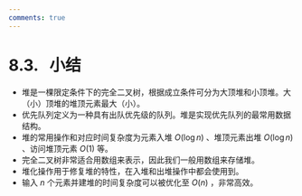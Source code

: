 ```yaml
---
comments: true
---
```


# 8.3. &nbsp; 小结

- 堆是一棵限定条件下的完全二叉树，根据成立条件可分为大顶堆和小顶堆。大（小）顶堆的堆顶元素最大（小）。
- 优先队列定义为一种具有出队优先级的队列。堆是实现优先队列的最常用数据结构。
- 堆的常用操作和对应时间复杂度为元素入堆 $O(\log n)$ 、堆顶元素出堆 $O(\log n)$ 、访问堆顶元素 $O(1)$ 等。
- 完全二叉树非常适合用数组来表示，因此我们一般用数组来存储堆。
- 堆化操作用于修复堆的特性，在入堆和出堆操作中都会使用到。
- 输入 $n$ 个元素并建堆的时间复杂度可以被优化至 $O(n)$ ，非常高效。
